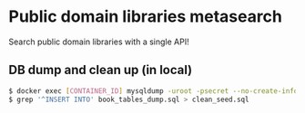 # Public domain libraries metasearch

Search public domain libraries with a single API!


## DB dump and clean up (in local)

```bash
$ docker exec [CONTAINER_ID] mysqldump -uroot -psecret --no-create-info --skip-add-drop-table --skip-comments --complete-insert metasearch book book_summary > book_tables_dump.sql
$ grep '^INSERT INTO' book_tables_dump.sql > clean_seed.sql
```